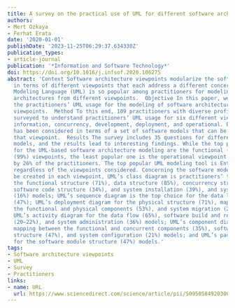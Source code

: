 ```yaml
---
title: A survey on the practical use of UML for different software architecture viewpoints
authors:
- Mert Ozkaya
- Ferhat Erata
date: '2020-01-01'
publishDate: '2023-11-25T06:29:37.634330Z'
publication_types:
- article-journal
publication: '*Information and Software Technology*'
doi: https://doi.org/10.1016/j.infsof.2020.106275
abstract: 'Context Software architecture viewpoints modularize the software architectures
  in terms of different viewpoints that each address a different concern. Unified
  Modeling Language (UML) is so popular among practitioners for modeling software
  architectures from different viewpoints.  Objective In this paper, we aimed at understanding
  the practitioners’ UML usage for the modeling of software architectures from different
  viewpoints.  Method To this end, 109 practitioners with diverse profiles have been
  surveyed to understand practitioners’ UML usage for six different viewpoints: functional,
  information, concurrency, development, deployment, and operational. Each viewpoint
  has been considered in terms of a set of software models that can be created in
  that viewpoint.  Results The survey includes 35 questions for different viewpoint
  models, and the results lead to interesting findings. While the top popular viewpoints
  for the UML-based software architecture modeling are the functional (96%) and information
  (99%) viewpoints, the least popular one is the operational viewpoint that is considered
  by 26% of the practitioners. The top popular UML modeling tool is Enterprise Architect
  regardless of the viewpoints considered. Concerning the software models that can
  be created in each viewpoint, UML’s class diagram is practitioners’ top choice for
  the functional structure (71%), data structure (85%), concurrency structure (75%),
  software code structure (34%), and system installation (39%), and system support
  (16%) models; UML’s sequence diagram is the top choice for the data lifecycle models
  (47%); UML’s deployment diagram for the physical structure (71%), mapping between
  the functional and physical components (53%), and system migration (21%) models;
  UML’s activity diagram for the data flow (65%), software build and release processes
  (20–22%), and system administration (36%) models; UML’s component diagram for the
  mapping between the functional and concurrent components (35%), software module
  structure (47%), and system configuration (21%) models; and UML’s package diagram
  for the software module structure (47%) models.'
tags:
- Software architecture viewpoints
- UML
- Survey
- Practitioners
links:
- name: URL
  url: https://www.sciencedirect.com/science/article/pii/S0950584920300252
---
```

